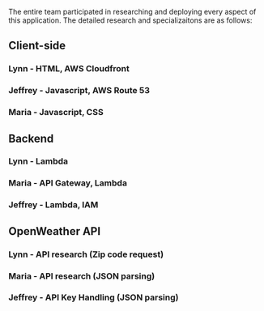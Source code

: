 The entire team participated in researching and deploying every aspect of this application. The detailed research and specializaitons are as follows:

## Client-side
### Lynn - HTML, AWS Cloudfront
### Jeffrey - Javascript, AWS Route 53
### Maria - Javascript, CSS

## Backend
### Lynn - Lambda
### Maria - API Gateway, Lambda
### Jeffrey - Lambda, IAM

## OpenWeather API
### Lynn - API research (Zip code request)
### Maria - API research (JSON parsing)
### Jeffrey - API Key Handling (JSON parsing)
